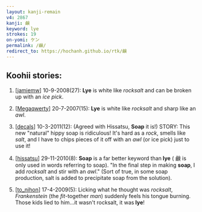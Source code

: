 ```yaml
---
layout: kanji-remain
v4: 2867
kanji: 鹸
keyword: lye
strokes: 19
on-yomi: ケン
permalink: /鹸/
redirect_to: https://hochanh.github.io/rtk/鹸
---
```


## Koohii stories: 

1) [<a href="http://kanji.koohii.com/profile/jamiemw">jamiemw</a>] 10-9-2008(27): <strong>Lye</strong> is white like <em>rocksalt</em> and can be broken up with an <em>ice pick</em>.

2) [<a href="http://kanji.koohii.com/profile/Megaqwerty">Megaqwerty</a>] 20-7-2007(15): <strong>Lye</strong> is white like <em>rocksalt</em> and sharp like an <em>awl</em>.

3) [<a href="http://kanji.koohii.com/profile/decals">decals</a>] 10-3-2011(12): (Agreed with Hissatsu, <strong>Soap</strong> it is!) STORY: This new &quot;natural&quot; hippy soap is ridiculous! It&#039;s hard as a <em>rock</em>, smells like <em>salt</em>, and I have to chips pieces of it off with an <em>awl</em> (or ice pick) just to use it!

4) [<a href="http://kanji.koohii.com/profile/hissatsu">hissatsu</a>] 29-11-2010(8): <strong>Soap</strong> is a far better keyword than<strong> lye</strong> ( 鹸 is only used in words referring to soap). &quot;In the final step in making <strong>soap</strong>, I add <em>rocksalt</em> and stir with an <em>awl</em>.&quot; (Sort of true, in some soap production, salt is added to precipitate soap from the solution).

5) [<a href="http://kanji.koohii.com/profile/to_nihon">to_nihon</a>] 17-4-2009(5): Licking what he thought was <em>rocksalt</em>, <em>Frankenstein</em> (the <em>fit</em>-together <em>man</em>) suddenly feels his tongue burning. Those kids lied to him...it wasn&#039;t rocksalt, it was<strong> lye</strong>!

